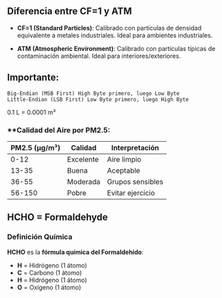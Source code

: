 ## **Diferencia entre CF=1 y ATM**

- **CF=1 (Standard Particles)**: Calibrado con partículas de densidad equivalente a metales industriales. Ideal para ambientes industriales.
    
- **ATM (Atmospheric Environment)**: Calibrado con partículas típicas de contaminación ambiental. Ideal para interiores/exteriores.


## **Importante:**

	Big-Endian (MSB First) High Byte primero, luego Low Byte
	Little-Endian (LSB First) Low Byte primero, luego High Byte

0.1 L = 0.0001 m³

### **Calidad del Aire por PM2.5:

| PM2.5 (μg/m³) | Calidad   | Interpretación   |
| ------------- | --------- | ---------------- |
| 0-12          | Excelente | Aire limpio      |
| 13-35         | Buena     | Aceptable        |
| 36-55         | Moderada  | Grupos sensibles |
| 56-150        | Pobre     | Evitar ejercicio |
## **HCHO = Formaldehyde**

### **Definición Química**

**HCHO** es la **fórmula química del Formaldehído**:
- **H** = Hidrógeno (1 átomo)
- **C** = Carbono (1 átomo)
- **H** = Hidrógeno (1 átomo)
- **O** = Oxígeno (1 átomo)